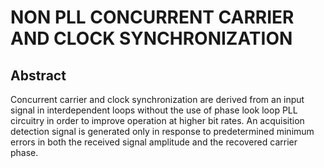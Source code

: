 # NON PLL CONCURRENT CARRIER AND CLOCK SYNCHRONIZATION

## Abstract
Concurrent carrier and clock synchronization are derived from an input signal in interdependent loops without the use of phase look loop PLL circuitry in order to improve operation at higher bit rates. An acquisition detection signal is generated only in response to predetermined minimum errors in both the received signal amplitude and the recovered carrier phase.